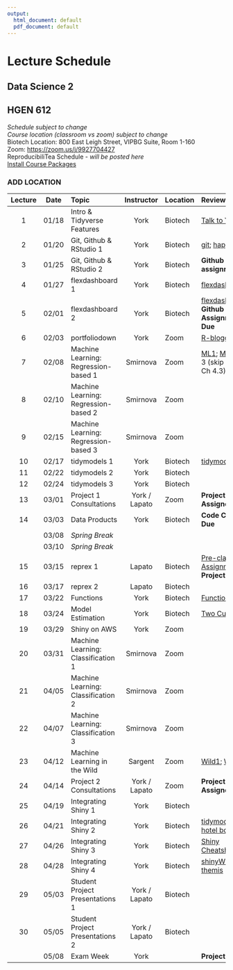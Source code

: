 ```yaml
---
output:
  html_document: default
  pdf_document: default
---
```


# Lecture Schedule
## Data Science 2
## HGEN 612
*Schedule subject to change*  
*Course location (classroom vs zoom) subject to change*  
Biotech Location:  800 East Leigh Street, VIPBG Suite, Room 1-160  
Zoom: https://zoom.us/j/9927704427  
ReproducibiliTea Schedule - *will be posted here*  
[Install Course Packages][25]  


### ADD LOCATION

| Lecture | Date  | Topic                                | Instructor      | Location | Review                                        | Slides       | Scripts    |  
| :-----: | :---: | :----------------------------------- | :-------------: | :------- | :-------------------------------------------- | :----------: | :--------: |
| 1       | 01/18 | Intro & Tidyverse Features           | York            | Biotech  | [Talk to Yourself][7]                         |  [1][26], [2][27] | [1][28]|
| 2       | 01/20 | Git, Github & RStudio 1              | York            | Biotech  | [git][1]; [happygit][2]                       |  [1][29]     |            |  
| 3       | 01/25 | Git, Github & RStudio 2              | York            | Biotech  | **Github assignment**                         |              |            |  
| 4       | 01/27 | flexdashboard 1                      | York            | Biotech  | [flexdashboard1][12]                          |  [1][33]     | [1][36]    |  
| 5       | 02/01 | flexdashboard 2                      | York            | Biotech  | [flexdashboard2][13]; **Github Assignment Due** |              | [1][37]    |  
| 6       | 02/03 | portfoliodown                        | York            | Zoom     | [R-bloggers][48]                              |              | [1][49]    |
| 7       | 02/08 | Machine Learning: Regression-based 1 | Smirnova        | Zoom     | [ML1][3]; [ML2][4] (Ch 3 (skip 3.5) & Ch 4.3) |  [1][38]     |            |  
| 8       | 02/10 | Machine Learning: Regression-based 2 | Smirnova        | Zoom     |                                               |  [1][39]     |            |  
| 9       | 02/15 | Machine Learning: Regression-based 3 | Smirnova        | Zoom     |                                               |              |            |  
| 10      | 02/17 | tidymodels 1                         | York            | Biotech  | [tidymodels][15]                              | [1][43]      | [1][44]    | 
| 11      | 02/22 | tidymodels 2                         | York            | Biotech  |                                               |              | [1][45]    |
| 12      | 02/24 | tidymodels 3                         | York            | Biotech  |                                               |              |            |  
| 13      | 03/01 | Project 1 Consultations              | York / Lapato   | Zoom     | **Project 1 Assigned**                        |              |            |  
| 14      | 03/03 | Data Products                        | York            | Biotech  | **Code Check 1 Due**                          |              | [1][47]    |  
|         | 03/08 | *Spring Break*                       |                 |          |                                               |              |            |
|         | 03/10 | *Spring Break*                       |                 |          |                                               |              |            |
| 15      | 03/15 | reprex 1                             | Lapato          | Biotech  | [Pre-class Assignment][17]; **Project 1 Due** |              |            |  
| 16      | 03/17 | reprex 2                             | Lapato          | Biotech  |                                               |              |            |  
| 17      | 03/22 | Functions                            | York            | Biotech  | [Functions][20]                               |              |            |  
| 18      | 03/24 | Model Estimation                     | York            | Biotech  | [Two Cultures][14]                            |              |            |  
| 19      | 03/29 | Shiny on AWS                         | York            | Zoom     |                                               |              |            |  
| 20      | 03/31 | Machine Learning: Classification 1   | Smirnova        | Zoom     |                                               |  [1][50]     |            |  
| 21      | 04/05 | Machine Learning: Classification 2   | Smirnova        | Zoom     |                                               |  [1][51]     |            |  
| 22      | 04/07 | Machine Learning: Classification 3   | Smirnova        | Zoom     |                                               |  [1][52]     |            |  
| 23      | 04/12 | Machine Learning in the Wild         | Sargent         | Zoom     | [Wild1][5]; [Wild2][6]                        |  [1][56]     |            |
| 24      | 04/14 | Project 2 Consultations              | York / Lapato   | Zoom     | **Project 2 Assigned**                        |              |            |  
| 25      | 04/19 | Integrating Shiny 1                  | York            | Biotech  |                                               |              | [1][57]    |  
| 26      | 04/21 | Integrating Shiny 2                  | York            | Biotech  | [tidymodels hotel bookings][21]               |              | [1][59], [2][60] |  
| 27      | 04/26 | Integrating Shiny 3                  | York            | Biotech  | [Shiny Cheatsheet][22]                        |              | [1][61], [2][62] |  
| 28      | 04/28 | Integrating Shiny 4                  | York            | Biotech  | [shinyWidgets][23]; [themis][24]              |              | [1][63], [2][64] |  
| 29      | 05/03 | Student Project Presentations 1      | York / Lapato   | Biotech  |                                               |              |            |  
| 30      | 05/05 | Student Project Presentations 2      | York / Lapato   | Biotech  |                                               |              |            |       
|         | 05/08 | Exam Week                            | York            |          | **Project 2 Due**                             |              |            |        


[1]: https://osf.io/4a26g "Democratic Science"
[2]: https://happygitwithr.com "happygitwithR"
[3]: https://osf.io/d7we8/ "Pine Beetle Data"
[4]: https://osf.io/nstcw/ "Introduction to Statistical Learning"
[5]: https://osf.io/rmtsx/ "Machine Learning and Science"
[6]: https://osf.io/gpt3h/ "Machine Learning and Aging Research"
[7]: https://rstudio.com/resources/rstudioconf-2020/don-t-repeat-yourself-talk-to-yourself-repeated-reporting-in-the-r-universe/ "DRY"
[8]: https://osf.io/wvfm2 "setup check"
[9]: https://computers.tutsplus.com/tutorials/navigating-the-terminal-a-gentle-introduction--mac-3855 "Navigating the Terminal"
[10]: https://happygitwithr.com/shell.html "The Shell"
[11]: https://jennybc.github.io/purrr-tutorial/ "Jenny Bryan's purrr examples"
[12]: https://blog.rstudio.com/2016/05/17/flexdashboard-easy-interactive-dashboards-for-r/ "Introducing flexdashboard"
[13]: https://rmarkdown.rstudio.com/flexdashboard/ "flexdashboard: Easy interactive dashboards for R"
[14]: https://osf.io/r3pyb/ "Statistical Modeling: The Two Cultures"
[15]: https://www.tidymodels.org/ "tidymodels"
[16]: https://rstudio.com/resources/rstudioglobal-2021/maintaining-the-house-the-tidyverse-built/ "rstudio::conf 2021"
[17]: https://forms.gle/tBtzGuRCu2hx722S6 "pre-class assignment"
[20]: https://r4ds.had.co.nz/functions.html "functions"
[21]: https://www.tidymodels.org/start/case-study/ "tidymodels hotel bookings"
[22]: https://shiny.rstudio.com/images/shiny-cheatsheet.pdf "Shiny Cheatsheet"
[23]: http://shinyapps.dreamrs.fr/shinyWidgets/ "shinyWidgets"
[24]: https://themis.tidymodels.org/index.html "themis recipe steps for unbalanced designs"
[25]: https://github.com/tpyork/hgen-612/blob/main/R/00_install-course-packages.R "install course packages"  
[26]: https://osf.io/q26ut/ "course setup" 
[27]: https://osf.io/ch8ur/ "tidyverse review"
[28]: https://github.com/tpyork/hgen-612/blob/main/R/01_tidyverse-features.R "tidyverse features"
[29]: https://osf.io/3cke6/ "git, Github, RStudio"
[30]: https://osf.io/cfx3n/ "command line survival guide"
[31]: https://github.com/tpyork/hgen-612/blob/main/command-line-resource/command_cheatsheet.txt "command line cheatsheet"
[32]: https://github.com/tpyork/hgen-612/blob/main/command-line-resource/important_commands.txt "important commands"
[33]: https://osf.io/q4s3z/ "flexdashboard primer"
[36]: https://github.com/tpyork/hgen-612/blob/main/R/05_flexdashboard_student.Rmd "flexdashboard 1"
[37]: https://github.com/tpyork/hgen-612/blob/main/R/06_flexdashboard_2_student.Rmd "flexdashboard 2"
[38]: https://osf.io/r2gta/ "machine learning regression 1"
[39]: https://osf.io/ds9y6/ "machine learning regression 2"
[40]: https://drive.google.com/file/d/1xtiuk06eTNQzmiMrCIYqTssP5vWirTEB/view?usp=sharing "ML video 1"
[41]: https://drive.google.com/file/d/1rzkMrntGKYK427OPrX-jPIoMMJHbd_Hg/view?usp=sharing "ML video 2"
[42]: https://drive.google.com/file/d/1iOEbj4wELx9eESs-IsAS18iHfsNG4YYj/view?usp=sharing "ML video 3"
[43]: https://osf.io/2dy38/ "tidymodels primer"
[44]: https://github.com/tpyork/hgen-612/blob/main/R/10_tidymodels_starter-pack.Rmd "tidymodels starter pack.Rmd"
[45]: https://github.com/tpyork/hgen-612/blob/main/R/10_tidymodels_1.R "tidymodels 2"
[46]: https://github.com/tpyork/hgen-612/blob/main/assignments/project-1/project-1.md "project 1"
[47]: https://github.com/tpyork/hgen-612/blob/main/R/12_Machine-Learning-Regression_tidymodels.R "pine beetles recode"
[48]: https://www.r-bloggers.com/2021/12/introducing-portfoliodown-the-data-science-portfolio-website-builder/ "portfoliodown blog"
[49]: https://github.com/tpyork/hgen-612/blob/main/R/19_portfoliodown.R "portfoliodown script"
[50]: https://osf.io/jd4nq/ "ML classification 1"
[51]: https://osf.io/hswq9/ "ML classification 2"
[52]: https://osf.io/9tm4h/ "ML classification 3"
[53]: https://drive.google.com/drive/folders/1qmX6B5mBt93Id0rKjF6YX2h3iyiZMOqh?usp=sharing "ML classification video 1"
[54]: https://drive.google.com/drive/u/1/folders/1Gt3V4hoHG8ytNUHj0Z7zFLo3kH5gNRgV "ML classification video 2"
[55]: https://drive.google.com/drive/u/1/folders/1zC4us0GSc-_PaJvb4wAdEDr0xKDhq1hC "ML classification video 3"
[56]: https://osf.io/8umgk/ "ML in the Wild"
[57]: https://github.com/tpyork/hgen-612/blob/main/R/25_shiny-flexdashboard.R "hotels model code"
[58]: https://github.com/tpyork/hgen-612/blob/main/assignments/project-2/project-2.md "project-2"
[59]: https://github.com/tpyork/hgen-612/blob/main/R/26_shiny_checkpoint-1.Rmd "shiny script 1"
[60]: https://github.com/tpyork/hgen-612/blob/main/R/26_shiny_checkpoint-2.Rmd "shiny script 2"
[61]: https://github.com/tpyork/hgen-612/blob/main/R/26_shiny_checkpoint-3.Rmd "shiny script 3"
[62]: https://github.com/tpyork/hgen-612/blob/main/R/26_shiny_checkpoint-4.Rmd "shiny script 4"
[63]: https://github.com/tpyork/hgen-612/blob/main/R/26_shiny_checkpoint-5.Rmd "shiny script 5"
[64]: https://github.com/tpyork/hgen-612/blob/main/R/26_shiny_checkpoint-6.Rmd "shiny script 6"
